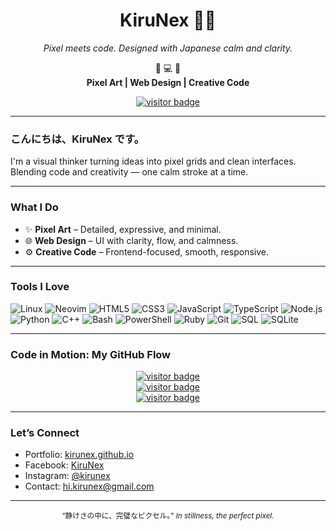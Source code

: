 <h1 align="center">KiruNex 🚀🦊</h1>
<p align="center"><em>Pixel meets code. Designed with Japanese calm and clarity.</em></p>

<p align="center">
  🧩 💻 🌸<br>
  <strong>Pixel Art | Web Design | Creative Code</strong>
</p>

<p align="center">
  <a href="https://github.com/kirunex">
    <img src="https://visitor-badge.laobi.icu/badge?page_id=kirunex" alt="visitor badge"/>
  </a>
</p>

---

### こんにちは、KiruNex です。
I'm a visual thinker turning ideas into pixel grids and clean interfaces.  
Blending code and creativity — one calm stroke at a time.

---

### What I Do
- ✨ **Pixel Art** – Detailed, expressive, and minimal.
- 🌐 **Web Design** – UI with clarity, flow, and calmness.
- ⚙️ **Creative Code** – Frontend-focused, smooth, responsive.

---

### Tools I Love
![Linux](https://img.shields.io/badge/Linux-000000?style=flat&logo=linux&logoColor=white)
![Neovim](https://img.shields.io/badge/Neovim-57A143?style=flat&logo=neovim&logoColor=white)
![HTML5](https://img.shields.io/badge/HTML5-E34F26?style=flat&logo=html5&logoColor=white)
![CSS3](https://img.shields.io/badge/CSS3-1572B6?style=flat&logo=css3&logoColor=white)
![JavaScript](https://img.shields.io/badge/JavaScript-F7DF1E?style=flat&logo=javascript&logoColor=black)
![TypeScript](https://img.shields.io/badge/TypeScript-3178C6?style=flat&logo=typescript&logoColor=white)
![Node.js](https://img.shields.io/badge/Node.js-339933?style=flat&logo=node.js&logoColor=white)
![Python](https://img.shields.io/badge/Python-3776AB?style=flat&logo=python&logoColor=white)
![C++](https://img.shields.io/badge/C++-00599C?style=flat&logo=c%2B%2B&logoColor=white)
![Bash](https://img.shields.io/badge/Bash-4EAA25?style=flat&logo=gnu-bash&logoColor=white)
![PowerShell](https://img.shields.io/badge/PowerShell-5391FE?style=flat&logo=powershell&logoColor=white)
![Ruby](https://img.shields.io/badge/Ruby-CC342D?style=flat&logo=ruby&logoColor=white)
![Git](https://img.shields.io/badge/Git-F05032?style=flat&logo=git&logoColor=white)
![SQL](https://img.shields.io/badge/SQL-003B57?style=flat)
![SQLite](https://img.shields.io/badge/SQLite-003B57?style=flat&logo=sqlite&logoColor=white)

---

### Code in Motion: My GitHub Flow

<p align="center">
  <a href="https://github.com/kirunex">
    <img src="https://github-readme-stats.vercel.app/api?username=kirunex&show_icons=true&theme=radical" alt="visitor badge"/>
  </a>
  <br>
  <a href="https://github.com/kirunex">
    <img src="https://github-readme-stats.vercel.app/api/top-langs/?username=kirunex&layout=compact&theme=radical" alt="visitor badge"/>
  </a>
  <br>
  <a href="https://github.com/kirunex">
    <img src="https://github-readme-streak-stats.herokuapp.com/?user=kirunex&theme=radical" alt="visitor badge"/>
  </a>
</p>

---

### Let’s Connect
- Portfolio: [kirunex.github.io](https://kirunex.github.io)  
- Facebook: [KiruNex](https://facebook.com/kirunex)
- Instagram: [@kirunex](https://instagram.com/kirunex)
- Contact: hi.kirunex@gmail.com  

---

<p align="center"><sub>“静けさの中に、完璧なピクセル。”  
<em>In stillness, the perfect pixel.</em></sub></p>
